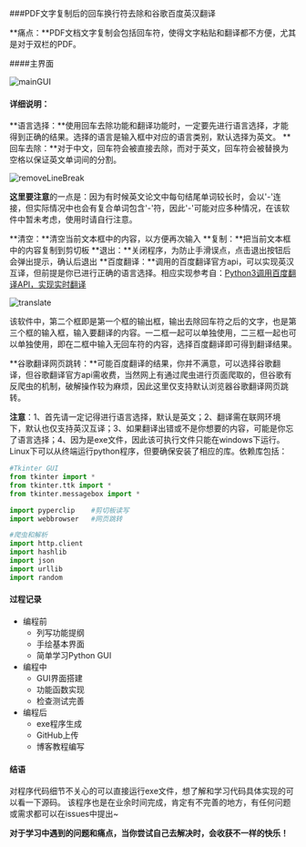 ###PDF文字复制后的回车换行符去除和谷歌百度英汉翻译



**痛点：**PDF文档文字复制会包括回车符，使得文字粘贴和翻译都不方便，尤其是对于双栏的PDF。

####主界面

![mainGUI](.\mainGUI.PNG)



#### 详细说明：

**语言选择：**使用回车去除功能和翻译功能时，一定要先进行语言选择，才能得到正确的结果。选择的语言是输入框中对应的语言类别，默认选择为英文。
**回车去除：**对于中文，回车符会被直接去除，而对于英文，回车符会被替换为空格以保证英文单词间的分割。

![removeLineBreak](.\removeLineBreak.PNG)

**这里要注意**的一点是：因为有时候英文论文中每句结尾单词较长时，会以'-'连接，但实际情况中也会有复合单词包含'-'符，因此'-'可能对应多种情况，在该软件中暂未考虑，使用时请自行注意。

**清空：**清空当前文本框中的内容，以方便再次输入
**复制：**把当前文本框中的内容复制到剪切板
**退出：**关闭程序，为防止手滑误点，点击退出按钮后会弹出提示，确认后退出
**百度翻译：**调用的百度翻译官方api，可以实现英汉互译，但前提是你已进行正确的语言选择。相应实现参考自：[Python3调用百度翻译API，实现实时翻译](https://blog.csdn.net/lcyong_/article/details/79068636)

![translate](.\translate.PNG)

该软件中，第二个框即是第一个框的输出框，输出去除回车符之后的文字，也是第三个框的输入框，输入要翻译的内容。一二框一起可以单独使用，二三框一起也可以单独使用，即在二框中输入无回车符的内容，选择百度翻译即可得到翻译结果。

**谷歌翻译网页跳转：**可能百度翻译的结果，你并不满意，可以选择谷歌翻译，但谷歌翻译官方api需收费，当然网上有通过爬虫进行页面爬取的，但谷歌有反爬虫的机制，破解操作较为麻烦，因此这里仅支持默认浏览器谷歌翻译网页跳转。

**注意**：1、首先请一定记得进行语言选择，默认是英文；2、翻译需在联网环境下，默认也仅支持英汉互译；3、如果翻译出错或不是你想要的内容，可能是你忘了语言选择；4、因为是exe文件，因此该可执行文件只能在windows下运行。Linux下可以从终端运行python程序，但要确保安装了相应的库。依赖库包括：

```python
#Tkinter GUI
from tkinter import *
from tkinter.ttk import *
from tkinter.messagebox import *

import pyperclip    #剪切板读写
import webbrowser	#网页跳转

#爬虫和解析
import http.client
import hashlib
import json
import urllib
import random
```



#### 过程记录

- 编程前
  - 列写功能提纲
  - 手绘基本界面
  - 简单学习Python GUI
- 编程中
  - GUI界面搭建
  - 功能函数实现
  - 检查测试完善
- 编程后
  - exe程序生成
  - GitHub上传
  - 博客教程编写



#### 结语

对程序代码细节不关心的可以直接运行exe文件，想了解和学习代码具体实现的可以看一下源码。
该程序也是在业余时间完成，肯定有不完善的地方，有任何问题或需求都可以在issues中提出~

**对于学习中遇到的问题和痛点，当你尝试自己去解决时，会收获不一样的快乐！**